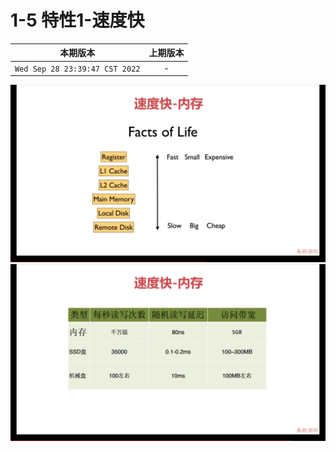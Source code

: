 # 1-5 特性1-速度快

|本期版本|上期版本
|:---:|:---:
`Wed Sep 28 23:39:47 CST 2022` | -

<img src="./01.png" />
<img src="./02.png" />
